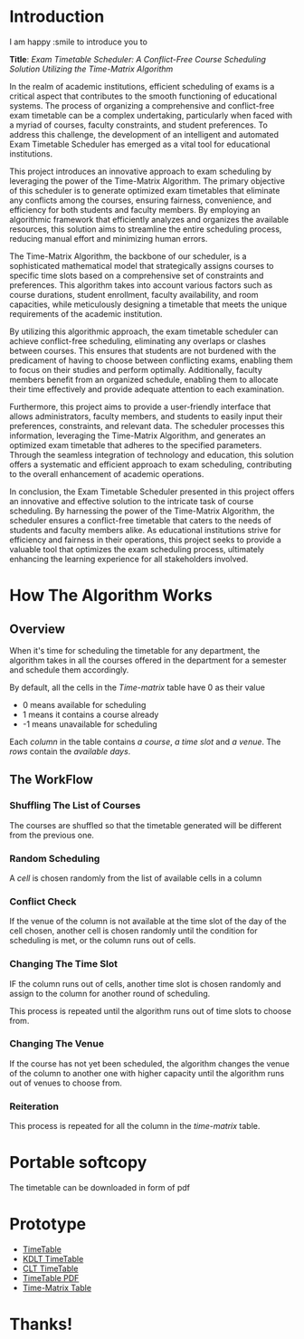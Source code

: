 # Introduction

I am happy :smile to introduce you to

**Title**: *Exam Timetable Scheduler: A Conflict-Free Course Scheduling Solution Utilizing the Time-Matrix Algorithm*

In the realm of academic institutions, efficient scheduling of exams is a critical aspect that contributes to the smooth functioning of educational systems. The process of organizing a comprehensive and conflict-free exam timetable can be a complex undertaking, particularly when faced with a myriad of courses, faculty constraints, and student preferences. To address this challenge, the development of an intelligent and automated Exam Timetable Scheduler has emerged as a vital tool for educational institutions.

This project introduces an innovative approach to exam scheduling by leveraging the power of the Time-Matrix Algorithm. The primary objective of this scheduler is to generate optimized exam timetables that eliminate any conflicts among the courses, ensuring fairness, convenience, and efficiency for both students and faculty members. By employing an algorithmic framework that efficiently analyzes and organizes the available resources, this solution aims to streamline the entire scheduling process, reducing manual effort and minimizing human errors.

The Time-Matrix Algorithm, the backbone of our scheduler, is a sophisticated mathematical model that strategically assigns courses to specific time slots based on a comprehensive set of constraints and preferences. This algorithm takes into account various factors such as course durations, student enrollment, faculty availability, and room capacities, while meticulously designing a timetable that meets the unique requirements of the academic institution.

By utilizing this algorithmic approach, the exam timetable scheduler can achieve conflict-free scheduling, eliminating any overlaps or clashes between courses. This ensures that students are not burdened with the predicament of having to choose between conflicting exams, enabling them to focus on their studies and perform optimally. Additionally, faculty members benefit from an organized schedule, enabling them to allocate their time effectively and provide adequate attention to each examination.

Furthermore, this project aims to provide a user-friendly interface that allows administrators, faculty members, and students to easily input their preferences, constraints, and relevant data. The scheduler processes this information, leveraging the Time-Matrix Algorithm, and generates an optimized exam timetable that adheres to the specified parameters. Through the seamless integration of technology and education, this solution offers a systematic and efficient approach to exam scheduling, contributing to the overall enhancement of academic operations.

In conclusion, the Exam Timetable Scheduler presented in this project offers an innovative and effective solution to the intricate task of course scheduling. By harnessing the power of the Time-Matrix Algorithm, the scheduler ensures a conflict-free timetable that caters to the needs of students and faculty members alike. As educational institutions strive for efficiency and fairness in their operations, this project seeks to provide a valuable tool that optimizes the exam scheduling process, ultimately enhancing the learning experience for all stakeholders involved.



# How The Algorithm Works
## Overview
When it's time for scheduling the timetable for any department, the algorithm takes in all the courses offered in the department for a semester and schedule them accordingly.

By default, all the cells in the *Time-matrix* table have 0 as their value
- 0 means available for scheduling
- 1 means it contains a course already
- -1 means unavailable for scheduling

Each *column* in the table contains *a course*, *a time slot* and *a venue*.
The *rows* contain the *available days*.


## The WorkFlow
### Shuffling The List of Courses

The courses are shuffled so that the timetable generated will be different from the previous one.

### Random Scheduling

A *cell* is chosen randomly from the list of available cells in a column


### Conflict Check

If the venue of the column is not available at the time slot of the day of the cell chosen, another cell is chosen randomly until the condition for scheduling is met, or the column runs out of cells.

### Changing The Time Slot

IF the column runs out of cells, another time slot is chosen randomly and assign to the column for another round of scheduling.

This process is repeated until the algorithm runs out of time slots to choose from.

### Changing The Venue

If the course has not yet been scheduled, the algorithm changes the venue of the column to another one with higher capacity until the algorithm runs out of venues to choose from.

### Reiteration

This process is repeated for all the column in the *time-matrix* table.

# Portable softcopy

The timetable can be downloaded in form of pdf

# Prototype

- [TimeTable](http://ecclesiastes.pythonanywhere.com)
- [KDLT TimeTable](http://ecclesiastes.pythonanywhere.com/venue/KDLT)
- [CLT TimeTable](http://ecclesiastes.pythonanywhere.com/venue/CLT)
- [TimeTable PDF](http://ecclesiastes.pythonanywhere.com/pdf)
- [Time-Matrix Table](http://ecclesiastes.pythonanywhere.com/matrix)
# Thanks!

